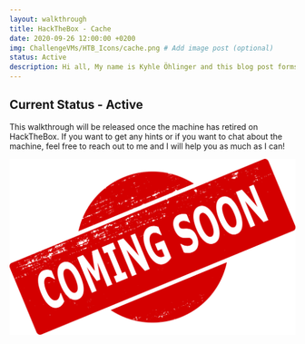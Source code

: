 ```yaml
---
layout: walkthrough
title: HackTheBox - Cache
date: 2020-09-26 12:00:00 +0200
img: ChallengeVMs/HTB_Icons/cache.png # Add image post (optional)
status: Active
description: Hi all, My name is Kyhle Öhlinger and this blog post forms part of my personal blog. If you enjoy any of the posts, feel free to reach out and let me know :) 
---
```


## Current Status - Active

This walkthrough will be released once the machine has retired on HackTheBox. If you want to get any hints or if you want to chat about the machine, feel free to reach out to me and I will help you as much as I can!

<img src="/assets/img/comingsoon.png" alt="Coming Soon">